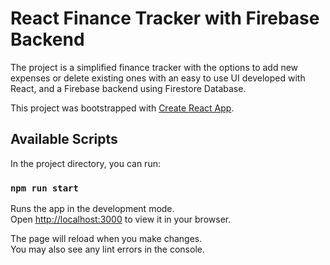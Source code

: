 # React Finance Tracker with Firebase Backend

The project is a simplified finance tracker with the options to add new expenses or delete existing ones with an easy to use UI developed with React, and a Firebase backend using Firestore Database.


This project was bootstrapped with [Create React App](https://github.com/facebook/create-react-app).

## Available Scripts

In the project directory, you can run:

### `npm run start`

Runs the app in the development mode.\
Open [http://localhost:3000](http://localhost:3000) to view it in your browser.

The page will reload when you make changes.\
You may also see any lint errors in the console.

